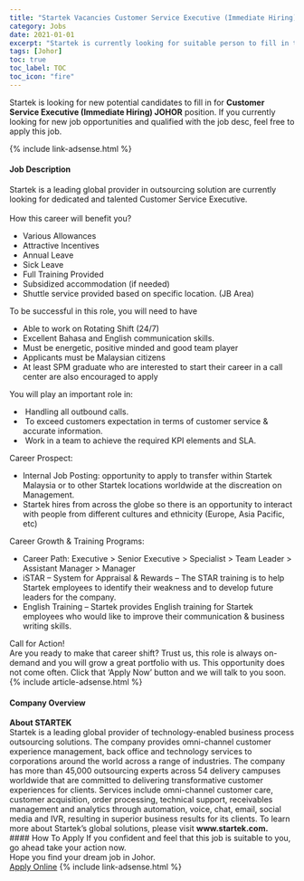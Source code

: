 ```yaml
---
title: "Startek Vacancies Customer Service Executive (Immediate Hiring) JOHOR" 
category: Jobs 
date: 2021-01-01 
excerpt: "Startek is currently looking for suitable person to fill in the Customer Service Executive (Immediate Hiring) JOHOR which positioned at Johor" 
tags: [Johor] 
toc: true 
toc_label: TOC 
toc_icon: "fire" 
--- 
```


<p>Startek is looking for new potential candidates to fill in for <b>Customer Service Executive (Immediate Hiring) JOHOR</b> position. If you currently looking for new job opportunities and qualified with the job desc, feel free to apply this job.
</p>{% include link-adsense.html %} 
<div><div><div><h4>Job Description</h4></div></div><div><div><span><div><div><div>Startek is a leading global provider in outsourcing solution are currently looking for dedicated and talented Customer Service Executive.</div><div><br>How this career will benefit you?</div><ul><li>Various Allowances</li><li>Attractive Incentives</li><li>Annual Leave</li><li>Sick Leave</li><li>Full Training Provided</li><li>Subsidized accommodation (if needed)</li><li>Shuttle service provided based on specific location. (JB Area)</li></ul>To be successful in this role, you will need to have<ul><li>Able to work on Rotating Shift (24/7)</li><li>Excellent Bahasa and English communication skills.</li><li>Must be energetic, positive minded and good team player</li><li>Applicants must be Malaysian citizens</li><li>At least SPM graduate who are interested to start their career in a call center are also encouraged to apply</li></ul>You will play an important role in:<ul><li>&#160;Handling all outbound calls.</li><li>&#160;To exceed customers expectation in terms of customer service &amp; accurate information.</li><li>&#160;Work in a team to achieve the required KPI elements and SLA.</li></ul>Career Prospect:<ul><li>Internal Job Posting: opportunity to apply to transfer within Startek Malaysia or to other Startek locations worldwide at the discreation on Management.</li><li>Startek hires from across the globe so there is an opportunity to interact with people from different cultures and ethnicity (Europe, Asia Pacific, etc)</li></ul>Career Growth &amp; Training Programs:<ul><li>Career Path: Executive &gt; Senior Executive &gt; Specialist &gt; Team Leader &gt; Assistant Manager &gt; Manager</li><li>iSTAR &#8211; System for Appraisal &amp; Rewards &#8211; The STAR training is to help Startek employees to identify their weakness and to develop future leaders for the company.</li><li>English Training &#8211; Startek provides English training for Startek employees who would like to improve their communication &amp; business writing skills.</li></ul><div>Call for Action!</div><div>Are you ready to make that career shift? Trust us, this role is always on-demand and you will grow a great portfolio with us. This opportunity does not come often. Click that &#8216;Apply Now&#8217; button and we will talk to you soon.</div></div></div></span></div></div></div> 
{% include article-adsense.html %} 
<div><div><div><h4>Company Overview</h4></div></div><div><div><span><div><div>
<strong>About STARTEK</strong><br>
	Startek is a leading global provider of technology-enabled business process outsourcing solutions. The company provides omni-channel customer experience management, back office and technology services to corporations around the world across a range of industries. The company has more than 45,000 outsourcing experts across 54 delivery campuses worldwide that are committed to delivering transformative customer experiences for clients. Services include omni-channel customer care, customer acquisition, order processing, technical support, receivables management and analytics through automation, voice, chat, email, social media and IVR, resulting in superior business results for its clients. To learn more about Startek&#8217;s global solutions, please visit <strong>www.startek.com.</strong></div></div></span></div></div></div> 
#### How To Apply 
If you confident and feel that this job is suitable to you, go ahead take your action now. <br/> 
Hope you find your dream job in Johor. <br/> 
<a href="https://www.jobstreet.com.my/en/job/customer-service-executive-immediate-hiring-johor-4453941?jobId=jobstreet-my-job-4453941&sectionRank=18&token=0~d9080661-2688-448e-b6fe-9463677eb421&fr=SRP%20View%20In%20New%20Ta" class="btn btn--info" target="_blank" rel="nofollow noopenner">Apply Online</a> 
{% include link-adsense.html %} 